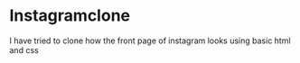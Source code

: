 # Instagramclone
I have tried to clone how the front page of instagram looks using basic html and css
